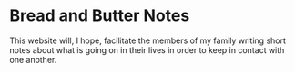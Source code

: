 # Bread and Butter Notes
This website will, I hope, facilitate the members of my family writing short notes
about what is going on in their lives in order to keep in contact with one another.